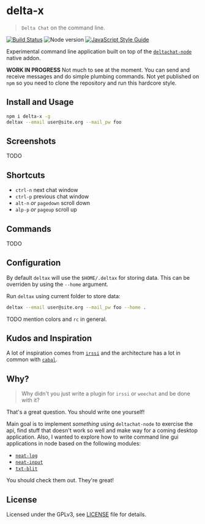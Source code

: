 # delta-x

> `Delta Chat` on the command line.

[![Build Status](https://travis-ci.org/ralphtheninja/delta-x.svg?branch=master)](https://travis-ci.org/ralphtheninja/delta-x)
![Node version](https://img.shields.io/node/v/delta-x.svg)
[![JavaScript Style Guide](https://img.shields.io/badge/code_style-standard-brightgreen.svg)](https://standardjs.com)

Experimental command line application built on top of the [`deltachat-node`](https://github.com/deltachat/deltachat-node) native addon.

**WORK IN PROGRESS** Not much to see at the moment. You can send and receive messages and do simple plumbing commands. Not yet published on `npm` so you need to clone the repository and run this hardcore style.

## Install and Usage

```sh
npm i delta-x -g
deltax --email user@site.org --mail_pw foo
```

## Screenshots

TODO

## Shortcuts

* `ctrl-n` next chat window
* `ctrl-p` previous chat window
* `alt-n` _or_ `pagedown` scroll down
* `alp-p` _or_ `pageup` scroll up

## Commands

TODO

## Configuration

By default `deltax` will use the `$HOME/.deltax` for storing data. This can be overriden by using the `--home` argument.

Run `deltax` using current folder to store data:

```sh
deltax --email user@site.org --mail_pw foo --home .
```

TODO mention colors and `rc` in general.

## Kudos and Inspiration

A lot of inspiration comes from [`irssi`](https://github.com/irssi/irssi) and the architecture has a lot in common with [`cabal`](https://github.com/cabal-club/cabal).

## Why?

> Why didn't you just write a plugin for `irssi` or `weechat` and be done with it?

That's a great question. You should write one yourself!

Main goal is to implement _something_ using `deltachat-node` to exercise the api, find stuff that doesn't work so well and make way for a coming desktop application. Also, I wanted to explore how to write command line gui applications in node based on the following modules:

* [`neat-log`](https://github.com/neat-log/neat-log)
* [`neat-input`](https://github.com/mafintosh/neat-input)
* [`txt-blit`](https://github.com/noffle/txt-blit)

You should check them out. They're great!

## License

Licensed under the GPLv3, see [LICENSE](./LICENSE) file for details.
